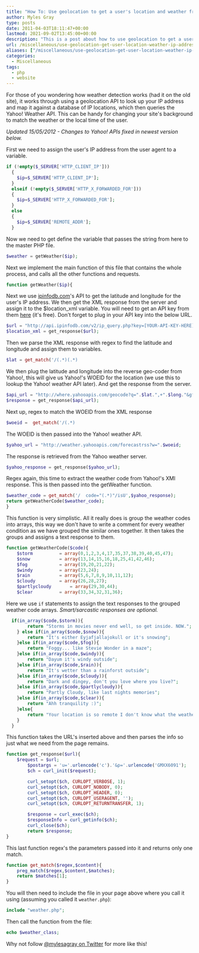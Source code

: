 ```yaml
---
title: "How To: Use geolocation to get a user's location and weather from IP address"
author: Myles Gray
type: posts
date: 2011-04-03T18:11:47+00:00
lastmod: 2021-09-02T13:45:00+00:00
description: "This is a post about how to use geolocation to get a user's location and weather from their IP address."
url: /miscellaneous/use-geolocation-get-user-location-weather-ip-address
aliases: ["/miscellaneous/use-geolocation-get-user-location-weather-ip-address", "/miscellaneous/use-geolocation-get-user-location-weather-ip-address/amp", "/software/use-geolocation-get-user-location-weather-ip-address", "/software/use-geolocation-get-user-location-weather-ip-address/amp"]
categories:
  - Miscellaneous
tags:
  - php
  - website
---
```


For those of you wondering how weather detection works (had it on the old site), it works through using a geolocation API to look up your IP address and map it against a database of IP locations, which then queries the Yahoo! Weather API. This can be handy for changing your site's background to match the weather or the local time of the user. 

_Updated 15/05/2012 - Changes to Yahoo! APIs fixed in newest version below._

First we need to assign the user's IP address from the user agent to a variable.

```php
if (!empty($_SERVER['HTTP_CLIENT_IP']))
  {
    $ip=$_SERVER['HTTP_CLIENT_IP'];
  }
  elseif (!empty($_SERVER['HTTP_X_FORWARDED_FOR']))
  {
    $ip=$_SERVER['HTTP_X_FORWARDED_FOR'];
  }
  else
  {
    $ip=$_SERVER['REMOTE_ADDR'];
  }
```

Now we need to get define the variable that passes the string from here to the master PHP file.

```php
$weather = getWeather($ip);
```

Next we implement the main function of this file that contains the whole process, and calls all the other functions and requests.

```php
function getWeather($ip){
```

Next we use [ipinfodb.com](https://www.ipinfodb.com)'s API to get the latitude and longitude for the user's IP address. We then get the XML response from the server and assign it to the $location_xml variable. You will need to get an API key from them [here](https://www.ipinfodb.com/register) (it's free). Don't forget to plug in your API key into the below URL.

```php
$url = "http://api.ipinfodb.com/v2/ip_query.php?key=[YOUR-API-KEY-HERE]&ip=".$ip."&timezone=false";
$location_xml = get_response($url);
```

Then we parse the XML response with regex to find the latitude and longitude and assign them to variables.

```php
$lat = get_match('/(.*)(.*)
```

We then plug the latitude and longitude into the reverse geo-coder from Yahoo!, this will give us Yahoo!'s WOEID for the location (we use this to lookup the Yahoo! weather API later). And get the response from the server.

```php
$api_url = "http://where.yahooapis.com/geocode?q=".$lat.",+".$long."&gflags=R&appid=[YOUR-APP-ID]";
$response = get_response($api_url);
```

Next up, regex to match the WOEID from the XML response

```php
$woeid =  get_match('/(.*)
```

The WOEID is then passed into the Yahoo! weather API.

```php
$yahoo_url = "http://weather.yahooapis.com/forecastrss?w=".$woeid;
```

The response is retrieved from the Yahoo weather server.

```php
$yahoo_response = get_response($yahoo_url);
```

Regex again, this time to extract the weather code from Yahoo!'s XMl response. This is then passed into the getWeather function.

```php
$weather_code = get_match('/  code="(.*)"/isU',$yahoo_response);
return getWeatherCode($weather_code);
}
```

This function is very simplistic. All it really does is group the weather codes into arrays, this way we don't have to write a comment for every weather condition as we have grouped the similar ones together. It then takes the groups and assigns a text response to them.

```php
function getWeatherCode($code){
    $storm          = array(0,1,2,3,4,17,35,37,38,39,40,45,47);
    $snow           = array(13,14,15,16,18,25,41,42,46);
    $fog            = array(19,20,21,22);
    $windy          = array(23,24);
    $rain           = array(5,6,7,8,9,10,11,12);
    $cloudy         = array(26,28,27);
    $partlycloudy       = array(29,30,44);
    $clear          = array(33,34,32,31,36);
```

Here we use `if` statements to assign the text responses to the grouped weather code arrays. _Smart/sarcastic responses are optional._

```php
  if(in_array($code,$storm)){
        return "Storms in movies never end well, so get inside. NOW.";
    } else if(in_array($code,$snow)){
        return "It's either Eyjafjallajokull or it's snowing";
    }else if(in_array($code,$fog)){
        return "Foggy... like Stevie Wonder in a maze";
    }else if(in_array($code,$windy)){
        return "Dayum it's windy outside";
    }else if(in_array($code,$rain)){
        return "It's wetter than a rainforst outside";
    }else if(in_array($code,$cloudy)){
        return "Dark and dingey, don't you love where you live?";
    }else if(in_array($code,$partlycloudy)){
        return "Partly Cloudy, like last nights memories";
    }else if(in_array($code,$clear)){
        return "Ahh tranquility :)";
    }else{
        return "Your location is so remote I don't know what the weather is...";
    }
  }
```

This function takes the URL's inserted above and then parses the info so just what we need from the page remains.

```php
function get_response($url){
    $request = $url;
        $postargs = 'u='.urlencode('c').'&p='.urlencode('GMXX6091');
        $ch = curl_init($request);

        curl_setopt($ch, CURLOPT_VERBOSE, 1);
        curl_setopt($ch, CURLOPT_NOBODY, 0);
        curl_setopt($ch, CURLOPT_HEADER, 0);
        curl_setopt($ch, CURLOPT_USERAGENT, '');
        curl_setopt($ch, CURLOPT_RETURNTRANSFER, 1);

        $response = curl_exec($ch);
        $responseInfo = curl_getinfo($ch);
        curl_close($ch);
        return $response;
}
```

This last function regex's the parameters passed into it and returns only one match.

```php
function get_match($regex,$content){
    preg_match($regex,$content,$matches);
    return $matches[1];
}
```

You will then need to include the file in your page above where you call it using (assuming you called it `weather.php`):

```php
include "weather.php";
```

Then call the function from the file:

```php
echo $weather_class;
```

Why not follow [@mylesagray on Twitter][1] for more like this!

 [1]: https://twitter.com/mylesagray
